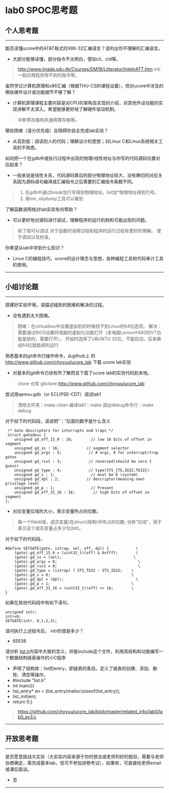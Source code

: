 # lab0 SPOC思考题

## 个人思考题

---

能否读懂ucore中的AT&T格式的X86-32汇编语言？请列出你不理解的汇编语言。
- 大部分能够读懂，部分指令不太明白，譬如cli、cld等。

>  http://www.imada.sdu.dk/Courses/DM18/Litteratur/IntelnATT.htm
>  inb一般应用程序用不到的指令等。

虽然学过计算机原理和x86汇编（根据THU-CS的课程设置），但对ucore中涉及的哪些硬件设计或功能细节不够了解？
- 计算机原理课程主要内容是对CPU的架构及实现的介绍，对其他外设功能的实现讲解不太深入。希望能够更好地了解硬件驱动机制。

> 中断寄存器和非通用寄存器等。

哪些困难（请分优先级）会阻碍你自主完成lab实验？
- 从高到低：阅读别人的代码；理解设计的思想；对Linux C和Linux系统相关工具的不熟悉。

>   

如何把一个在gdb中或执行过程中出现的物理/线性地址与你写的代码源码位置对应起来？
- 一般来说是线性关系，代码源码靠后的部分物理地址较大，没有确切的对应关系因为源码语句编译成汇编指令之后需要的汇编指令条数不同。

> 1. 在gdb中通过break加行号得到物理地址，list加*物理地址得到行号。
> 2. 用nm, objdump工具可以看到

了解函数调用栈对lab实验有何帮助？
- 可以更好地对源码进行调试，理解程序的运行机制和可能出现的问题。

> 除了错可以调试 
> 对于函数的调用过程和程序的运行过程有更好的理解。
> 便于调试以及检查。 

你希望从lab中学到什么知识？
- Linux C的编程技巧，ucore的设计理念与思想，各种编程工具和代码审计工具的使用。

>   

---

## 小组讨论题

---

搭建好实验环境，请描述碰到的困难和解决的过程。
- 没有遇到太大困难。

> 困难：在virtualbox中设置虚拟机的时候找不到Linux的64位选项。
> 解决：需要通过BIOS设置将电脑的虚拟化功能打开（本电脑LenovoY480的VT功能是锁的，需要打开）。
> 开始时选择了UBUNTU 32位，不能启动，后来换成64位就能顺利运行

熟悉基本的git命令行操作命令，从github上
的 http://www.github.com/chyyuu/ucore_lab 下载
ucore lab实验
- 对基本的git命令已经有所了解而且下载了ucore lab的实验代码到本地。

> clone 仓库 
> gitclone http://www.github.com/chyyuu/ucore_lab

尝试用qemu+gdb（or ECLIPSE-CDT）调试lab1

> 清除文件夹：make clean 
> 编译lab1：make 
> 调出debug命令行：make debug

对于如下的代码段，请说明”：“后面的数字是什么含义
```
 /* Gate descriptors for interrupts and traps */
 struct gatedesc {
    unsigned gd_off_15_0 : 16;        // low 16 bits of offset in segment
    unsigned gd_ss : 16;            // segment selector
    unsigned gd_args : 5;            // # args, 0 for interrupt/trap gates
    unsigned gd_rsv1 : 3;            // reserved(should be zero I guess)
    unsigned gd_type : 4;            // type(STS_{TG,IG32,TG32})
    unsigned gd_s : 1;                // must be 0 (system)
    unsigned gd_dpl : 2;            // descriptor(meaning new) privilege level
    unsigned gd_p : 1;                // Present
    unsigned gd_off_31_16 : 16;        // high bits of offset in segment
};
```

- 对应变量位域的大小，表示变量所占的位数。

> 每一个filed(域，成员变量)在struct(结构)中所占的位数; 也称“位域”，用于表示这个成员变量占多少位(bit)。

对于如下的代码段，
```
#define SETGATE(gate, istrap, sel, off, dpl) {            \
    (gate).gd_off_15_0 = (uint32_t)(off) & 0xffff;        \
    (gate).gd_ss = (sel);                                \
    (gate).gd_args = 0;                                    \
    (gate).gd_rsv1 = 0;                                    \
    (gate).gd_type = (istrap) ? STS_TG32 : STS_IG32;    \
    (gate).gd_s = 0;                                    \
    (gate).gd_dpl = (dpl);                                \
    (gate).gd_p = 1;                                    \
    (gate).gd_off_31_16 = (uint32_t)(off) >> 16;        \
}
```
如果在其他代码段中有如下语句，
```
unsigned intr;
intr=8;
SETGATE(intr, 0,1,2,3);
```
请问执行上述指令后， intr的值是多少？

- 65538  

> 

请分析 [list.h](https://github.com/chyyuu/ucore_lab/blob/master/labcodes/lab2/libs/list.h)内容中大致的含义，并能include这个文件，利用其结构和功能编写一个数据结构链表操作的小C程序

- 声明了结构体：list的entry，即链表的条目。定义了链表的创建、添加、删除、清空等操作。
- #include "list.h"
- int main(){
- list_entry* en = (list_entry)malloc(sizeof(list_entry));
- list_init(en);
- return 0;}

> https://github.com/chyyuu/ucore_lab/blob/master/related_info/lab0/lab0_ex3.c

> 

---

## 开放思考题

---

是否愿意挑战大实验（大实验内容来源于你的想法或老师列好的题目，需要与老师协商确定，需完成基本lab，但可不参加闭卷考试），如果有，可直接给老师email或课后面谈。
- 否 

>  

---
